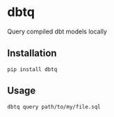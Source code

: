 # dbtq

Query compiled dbt models locally

## Installation

```
pip install dbtq
```

## Usage

```
dbtq query path/to/my/file.sql
```
